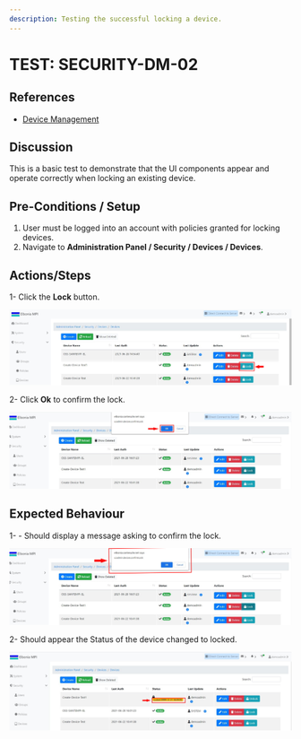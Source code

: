 ```yaml
---
description: Testing the successful locking a device.
---
```


# TEST: SECURITY-DM-02

## References

* [Device Management](broken-reference)

## Discussion

This is a basic test to demonstrate that the UI components appear and operate correctly when locking an existing device.

## **Pre-Conditions / Setup**

1. User must be logged into an account with policies granted for locking devices.
2. Navigate to **Administration Panel / Security / Devices / Devices**.

## Actions/Steps

1- Click the **Lock** button.

![](<../../../../../../../../.gitbook/assets/6 (2).jpg>)

2- Click  **Ok** to confirm the lock.

![](../../../../../../../../.gitbook/assets/7-1.jpg)

## Expected Behaviour

1- - Should display a message asking to confirm the lock.

![](<../../../../../../../../.gitbook/assets/7 (1).jpg>)

2- Should appear the Status of the device changed to locked.

![](<../../../../../../../../.gitbook/assets/8 (2).jpg>)
